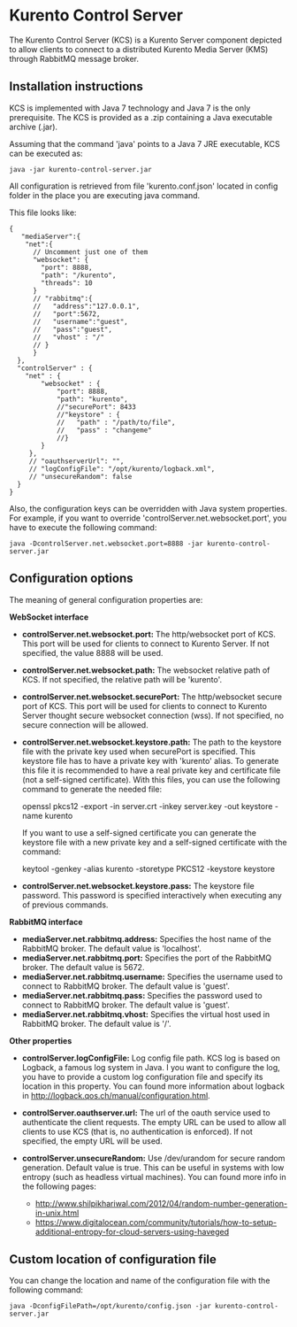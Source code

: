 Kurento Control Server
======================

The Kurento Control Server (KCS) is a Kurento Server component depicted to allow
clients to connect to a distributed Kurento Media Server (KMS) through RabbitMQ
message broker.

Installation instructions
-------------------------

KCS is implemented with Java 7 technology and Java 7 is the only
prerequisite. The KCS is provided as a .zip containing a Java executable archive
(.jar).

Assuming that the command 'java' points to a Java 7 JRE executable, KCS
can be executed as:

    java -jar kurento-control-server.jar

All configuration is retrieved from file 'kurento.conf.json' located in config
folder in the place you are executing java command.

This file looks like:

    {
       "mediaServer":{
        "net":{
          // Uncomment just one of them
          "websocket": {
            "port": 8888,
            "path": "/kurento",
            "threads": 10
          }
          // "rabbitmq":{
          //   "address":"127.0.0.1",
          //   "port":5672,
          //   "username":"guest",
          //   "pass":"guest",
          //   "vhost" : "/"
          // }
          }
      },
      "controlServer" : {
        "net" : {
            "websocket" : {
                "port": 8888,
                "path": "kurento",
                //"securePort": 8433
                //"keystore" : {
                //   "path" : "/path/to/file",
                //   "pass" : "changeme"
                //}
            }
         },
         // "oauthserverUrl": "",
         // "logConfigFile": "/opt/kurento/logback.xml",
         // "unsecureRandom": false
      }
    }

Also, the configuration keys can be overridden with Java system properties. For
example, if you want to override 'controlServer.net.websocket.port', you have to execute
the following command:

    java -DcontrolServer.net.websocket.port=8888 -jar kurento-control-server.jar

Configuration options
----

The meaning of general configuration properties are:

**WebSocket interface**

* **controlServer.net.websocket.port:** The http/websocket port of KCS. This port
  will be used for clients to connect to Kurento Server. If not specified, the
  value 8888 will be used.
* **controlServer.net.websocket.path:** The websocket relative path of KCS. If not
  specified, the relative path will be 'kurento'.
* **controlServer.net.websocket.securePort:** The http/websocket secure port of KCS.
  This port will be used for clients to connect to Kurento Server thought secure
  websocket connection (wss). If not specified, no secure connection will be
  allowed.
* **controlServer.net.websocket.keystore.path:** The path to the keystore file
  with the private key used when securePort is specified. This keystore file has
  to have a private key with 'kurento' alias. To generate this file it is
  recommended to have a real private key and certificate file
  (not a self-signed certificate). With this files, you can use the following
  command to generate the needed file:

     openssl pkcs12 -export -in server.crt -inkey server.key -out keystore -name kurento

  If you want to use a self-signed certificate you can generate the keystore file
  with a new private key and a self-signed certificate with the command:

    keytool -genkey -alias kurento -storetype PKCS12 -keystore keystore

* **controlServer.net.websocket.keystore.pass:** The keystore file password. This password is
  specified interactively when executing any of previous commands.

**RabbitMQ interface**

* **mediaServer.net.rabbitmq.address:** Specifies the host name of the RabbitMQ broker.
  The default value is 'localhost'.
* **mediaServer.net.rabbitmq.port:** Specifies the port of the RabbitMQ broker.
  The default value is 5672.
* **mediaServer.net.rabbitmq.username:** Specifies the username used to connect to
  RabbitMQ broker. The default value is 'guest'.
* **mediaServer.net.rabbitmq.pass:** Specifies the password used to connect to
  RabbitMQ broker. The default value is 'guest'.
* **mediaServer.net.rabbitmq.vhost:** Specifies the virtual host used in RabbitMQ
  broker. The default value is '/'.

**Other properties**

* **controlServer.logConfigFile:** Log config file path. KCS log is based on
  Logback, a famous log system in Java. I you want to configure the log, you have
  to provide a custom log configuration file and specify its location in this
  property. You can found more information about logback in
  http://logback.qos.ch/manual/configuration.html.
* **controlServer.oauthserver.url:** The url of the oauth service used to
  authenticate the client requests. The empty URL can be used to allow all
  clients to use KCS (that is, no authentication is enforced). If not specified,
  the empty URL will be used.
* **controlServer.unsecureRandom:** Use /dev/urandom for secure random
  generation. Default value is true. This can be useful in systems with low
  entropy (such as headless virtual machines). You can found more info in the
  following pages:

  * http://www.shilpikhariwal.com/2012/04/random-number-generation-in-unix.html
  * https://www.digitalocean.com/community/tutorials/how-to-setup-additional-entropy-for-cloud-servers-using-haveged


Custom location of configuration file
------------------

You can change the location and name of the configuration file with the
following command:

    java -DconfigFilePath=/opt/kurento/config.json -jar kurento-control-server.jar